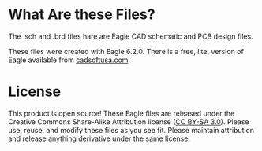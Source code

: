 # What Are these Files?

The .sch and .brd files hare are Eagle CAD schematic and PCB design files.

These files were created with Eagle 6.2.0. There is a free, lite, version of Eagle available from [cadsoftusa.com](cadsoftusa.com).

# License
This product is open source! These Eagle files are released under the Creative Commons Share-Alike Attribution license ([CC BY-SA 3.0](http://creativecommons.org/licenses/by-sa/3.0/us/)).
Please use, reuse, and modify these files as you see fit. Please maintain attribution and release anything derivative under the same license.

